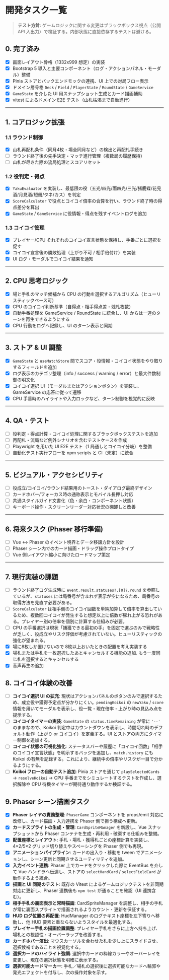# 開発タスク一覧

> **テスト方針**: ゲームロジックに関する変更はブラックボックス視点（公開 API 入出力）で検証する。内部状態に直接依存するテストは避ける。

## 0. 完了済み
- [x] 画面レイアウト骨格（1332x999 想定）の実装
- [x] Bootstrap 5 導入と主要コンポーネント（ログ・アクションパネル・モーダル）整備
- [x] Pinia ストアとバックエンドモックの連携、UI 上での対局フロー表示
- [x] ドメイン層骨格 `Deck` / `Field` / `PlayerState` / `RoundState` / `GameService`
- [x] `GameState` を介した UI 用スナップショット生成とカード描画補助
- [x] vitest によるドメイン E2E テスト（山札枯渇まで自動進行）

---

## 1. コアロジック拡張
### 1.1 ラウンド制御
- [x] 山札再配札条件（同月4枚・場全同月など）の検出と再配札手続き
- [ ] ラウンド終了後の先手決定・マッチ進行管理（複数局の履歴保持）
- [ ] 山札が尽きた際の流局処理とスコアリセット

### 1.2 役判定・得点
- [x] `YakuEvaluator` を実装し、最低限の役（五光/四光/雨四光/三光/猪鹿蝶/花見酒/月見酒/短冊/タネ/カス）を判定
- [x] `ScoreCalculator` で役点とコイコイ倍率の合算を行い、ラウンド終了時の得点差分を算出
- [x] `GameState` / `GameService` に役情報・得点を残すイベントログを追加

### 1.3 コイコイ管理
- [x] プレイヤー/CPU それぞれのコイコイ宣言状態を保持し、手番ごとに選択を促す
- [x] コイコイ宣言後の勝敗処理（上がり不可 / 相手倍付け）を実装
- [x] UI ログ・モーダルでコイコイ結果を通知

---

## 2. CPU 思考ロジック
- [x] 場と手札のマッチ候補から CPU の行動を選択するアルゴリズム（ヒューリスティックベース可）
- [x] CPU のコイコイ判断基準（自得点・相手得点差・残札枚数）
- [x] 自動手番処理を GameService / RoundState に統合し、UI からは一連のターンを再生できるようにする
- [x] CPU 行動をログへ記録し、UI のターン表示と同期

---

## 3. ストア & UI 調整
- [x] `GameState` と `useMatchStore` 間でスコア・役情報・コイコイ状態をやり取りするフィールドを追加
- [x] ログ表示のカテゴリ整理（info / success / warning / error）と最大件数制御の明文化
- [x] コイコイ選択 UI（モーダルまたはアクションボタン）を実装し、GameService の応答に従って遷移
- [x] CPU 手番時のハイライトや入力ロックなど、ターン制御を視覚的に反映

---

## 4. QA・テスト
- [ ] 役判定・得点計算・コイコイ処理に関するブラックボックステストを追加
- [ ] 再配札・流局など例外シナリオを含むテストケースを作成
- [ ] Playwright を用いた UI E2E テスト（1 局通しとコイコイ分岐）を整備
- [ ] 自動化テスト実行フローを npm scripts と CI（未定）に統合

---

## 5. ビジュアル・アクセシビリティ
- [ ] 役成立/コイコイ/ラウンド結果用のトースト・ダイアログ最終デザイン
- [ ] カードホバー/フォーカス時の通称表示とモバイル長押し対応
- [ ] 共通スタイルガイド文書化（色・余白・コンポーネント状態）
- [ ] キーボード操作・スクリーンリーダー対応状況の棚卸しと改善

---

## 6. 将来タスク (Phaser 移行準備)
- [ ] Vue ↔︎ Phaser のイベント境界とデータ移譲方針を設計
- [ ] Phaser シーン内でのカード描画・ドラッグ操作プロトタイプ
- [ ] Vue 側レイアウト縮小に向けたロードマップ策定

---

## 7. 現行実装の課題
- [ ] ラウンド終了ログ生成時に `event.result.statuses?.[0]?.round` を参照しているが、`statuses` には局番号が含まれず表示が空になるため、局番号の取得方法を見直す必要がある。
- [ ] `ScoreCalculator` は相手側のコイコイ回数を単純加算して倍率を算出しているため、複数回コイコイが発生すると想定以上に倍数が膨れ上がる恐れがある。プレイヤー別の倍率を個別に計算する仕組みが必要。
- [ ] CPU の手番選択は現状「捕獲できる最初の手」を固定で選ぶのみで戦略性が乏しく、役成立やリスク評価が考慮されていない。ヒューリスティックの強化が望まれる。
- [x] 場に8枚しか置けないので 8枚以上おいたときの配置を考え実装する
- [x] 場札または手札を一枚選択したあとキャンセルする機能の追加. もう一度同じ札を選択するとキャンセルする
- [x] 音声再生の追加

## 8. コイコイ体験の改善
- [ ] **コイコイ選択 UI の拡充**: 現状はアクションパネルのボタンのみで選択するため、成立役や獲得予定点が分かりにくい。`pendingKoikoi` の `newYaku` / `score` 情報を用いてモーダルを表示し、役一覧・現在倍率・上がり時の見込み点を提示する。
- [ ] **コイコイタイマーの実装**: `GameState` の `status.timeRemaining` が常に `'--'` のままなので、Koikoi 判定中はカウントダウンを表示し、時間切れ時のデフォルト動作（上がり or コイコイ）を定義する。UI とストアの両方にタイマー制御を追加する。
- [ ] **コイコイ状態の可視化強化**: ステータスバーや履歴に「コイコイ回数」「相手のコイコイ宣言状態」を明示するバッジを追加し、`match.history` にも Koikoi の有無を記録する。これにより、継続中の倍率やリスクが一目で分かるようにする。
- [ ] **Koikoi フローの自動テスト追加**: Pinia ストアを通じて `playSelectedCards` → `resolveKoikoi` → CPU 手番までをシミュレートするテストを作成し、選択解除や CPU 待機タイマーが期待通り動作するか検証する。

## 9. Phaser シーン描画タスク
- [x] **Phaser レイヤの責務整理**: `PhaserGame` コンポーネントを props/emit 対応に改修し、カード描画・入力連携を Phaser 側で担う構成へ更新。
- [x] **カードスプライトの生成・管理**: `CardSpriteManager` を新設し、Vue スナップショットから Phaser コンテナを生成・再利用・破棄する仕組みを整備。
- [x] **配置座標とレイアウト**: 手札・場札・獲得札ごとの座標計算を実装し、4×2/5×2 グリッド切り替えやスペーシングを Phaser 側でも再現。
- [x] **アニメーションパイプライン**: カードの出入り・移動を tween でアニメーションし、シーン更新と同期させるユーティリティを追加。
- [x] **入力イベント連携**: Phaser 上でカードをクリックした際に EventBus を介して Vue ハンドラへ伝達し、ストアの `selectHandCard` / `selectFieldCard` が動作するよう統合。
- [x] **描画と UI 同期のテスト**: 既存の Vitest によるゲームロジックテストを非同期対応に更新し、Phaser 連携後も `npm test` が通ることを確認（UI 連携含む）。
- [x] **相手手札の裏面表示と常時描画**: CardSpriteManager を調整し、相手の手札が常に裏面スプライトで描画されるようカウント・更新を保証する。
- [x] **HUD ログ位置の再配置**: HudManager のログテキスト座標を左下寄りへ移動し、他 HUD 要素と重ならないようスタイルを最適化する。
- [x] **プレイヤー手札の描画位置調整**: プレイヤー手札をさらに上方へ持ち上げ、場札との視認性・オーバーラップを改善する。
- [x] **カードホバー演出**: マウスカーソルを合わせた札を少し上にスライドさせ、選択候補であることを視覚化する。
- [x] **選択カードのハイライト強調**: 選択中カードの枠線カラーやオーバーレイを変更し、現在の選択状態を明確に表示する。
- [x] **選択可能カードマーカー**: 手札／場札の選択後に選択可能なカードへ輪郭や発光エフェクトを付与し、次の操作対象を示す。
